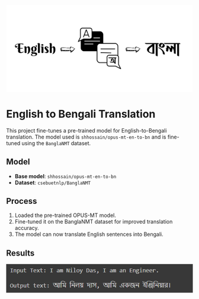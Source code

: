 ![logo](https://github.com/Niloy-Aiml34/English-To-Bengali-Translation/blob/main/translation.png)

# English to Bengali Translation

This project fine-tunes a pre-trained model for English-to-Bengali translation. The model used is `shhossain/opus-mt-en-to-bn` and is fine-tuned using the `BanglaNMT` dataset.

## Model

- **Base model**: `shhossain/opus-mt-en-to-bn`
- **Dataset**: `csebuetnlp/BanglaNMT` 

## Process

1. Loaded the pre-trained OPUS-MT model.
2. Fine-tuned it on the BanglaNMT dataset for improved translation accuracy.
3. The model can now translate English sentences into Bengali.

## Results

![EnToBn.png](https://github.com/Niloy-Aiml34/English-To-Bengali-Translation/blob/main/EnToBn.png)


